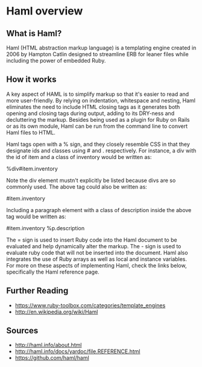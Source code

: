 # Haml overview

## What is Haml?
  Haml (HTML abstraction markup language) is a templating engine created in 2006
by Hampton Catlin designed to streamline ERB for leaner files while including
the power of embedded Ruby.  
  
## How it works
  A key aspect of HAML is to simplify markup so that it's easier to read and 
more user-friendly. By relying on indentation, whitespace and nesting, Haml eliminates
the need to include HTML closing tags as it generates both opening and closing tags 
during output, adding to its DRY-ness and decluttering the markup. Besides being used 
as a plugin for Ruby on Rails or as its own module, Haml can be run from the command 
line to convert Haml files to HTML.

  Haml tags open with a % sign, and they closely resemble CSS in that they designate
ids and classes using # and . respectively. For instance, a div with the id of
item and a class of inventory would be written as:
  
  %div#item.inventory

Note the div element mustn't explicitly be listed because divs are so commonly
used. The above tag could also be written as:
  
  #item.inventory

Including a paragraph element with a class of description inside the above tag would
be written as:

  #item.inventory
    %p.description

The = sign is used to insert Ruby code into the Haml document to be evaluated
and help dynamically alter the markup. The - sign is used to evaluate ruby code 
that will not be inserted into the document. Haml also integrates the use of Ruby 
arrays as well as local and instance variables. For more on these aspects 
of implementing Haml, check the links below, specifically the Haml reference page.

## Further Reading

* https://www.ruby-toolbox.com/categories/template_engines
* http://en.wikipedia.org/wiki/Haml

## Sources

* http://haml.info/about.html
* http://haml.info/docs/yardoc/file.REFERENCE.html
* https://github.com/haml/haml
